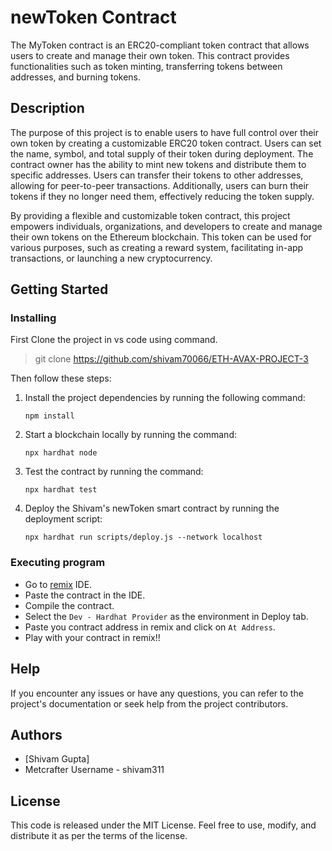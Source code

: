 # newToken Contract

The MyToken contract is an ERC20-compliant token contract that allows users to create and manage their own token. This contract provides functionalities such as token minting, transferring tokens between addresses, and burning tokens.
## Description

The purpose of this project is to enable users to have full control over their own token by creating a customizable ERC20 token contract. Users can set the name, symbol, and total supply of their token during deployment. The contract owner has the ability to mint new tokens and distribute them to specific addresses. Users can transfer their tokens to other addresses, allowing for peer-to-peer transactions. Additionally, users can burn their tokens if they no longer need them, effectively reducing the token supply.

By providing a flexible and customizable token contract, this project empowers individuals, organizations, and developers to create and manage their own tokens on the Ethereum blockchain. This token can be used for various purposes, such as creating a reward system, facilitating in-app transactions, or launching a new cryptocurrency.
## Getting Started

### Installing
First Clone the project in vs code using command.
> git clone https://github.com/shivam70066/ETH-AVAX-PROJECT-3

Then follow these steps:

1. Install the project dependencies by running the following command:

   ```
   npm install
   ```
2. Start a blockchain locally by running the command: 
   ```
   npx hardhat node
   ```
3. Test the contract by running the command: 
   ```
   npx hardhat test
   ```

4. Deploy the Shivam's newToken smart contract by running the deployment script:

   ```
   npx hardhat run scripts/deploy.js --network localhost
   ```

### Executing program

* Go to [remix](remix.ethereum.org) IDE.
* Paste the contract in the IDE.
* Compile the contract.
* Select the `Dev - Hardhat Provider` as the environment in Deploy tab.
* Paste you contract address in remix and click on `At Address`.
* Play with your contract in remix!!

## Help

If you encounter any issues or have any questions, you can refer to the project's documentation or seek help from the project contributors.


## Authors

* [Shivam Gupta]
* Metcrafter Username - shivam311


## License

This code is released under the MIT License. Feel free to use, modify, and distribute it as per the terms of the license.
